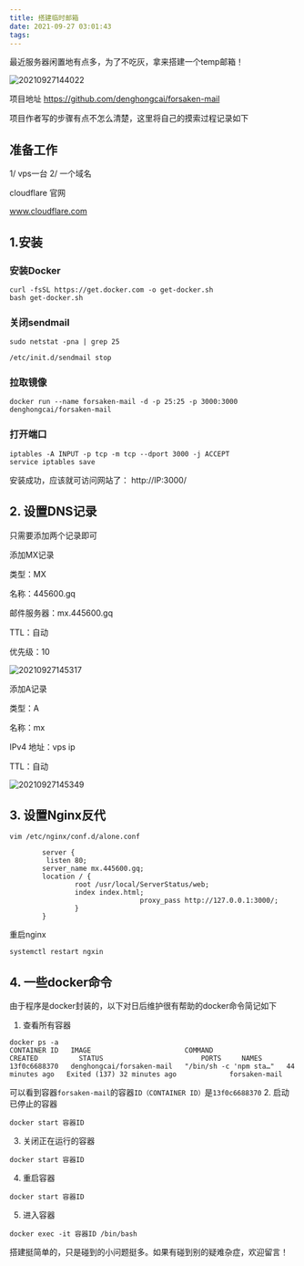 ```yaml
---
title: 搭建临时邮箱
date: 2021-09-27 03:01:43
tags:
---
```

最近服务器闲置地有点多，为了不吃灰，拿来搭建一个temp邮箱！

![20210927144022](https://cdn.jsdelivr.net/gh/jth445600/picgo@master/img/20210927144022.png)

项目地址 https://github.com/denghongcai/forsaken-mail 

项目作者写的步骤有点不怎么清楚，这里将自己的摸索过程记录如下
## 准备工作
1/ vps一台
2/ 一个域名

cloudflare 官网

www.cloudflare.com


## 1.安装

### 安装Docker

```shell
curl -fsSL https://get.docker.com -o get-docker.sh
bash get-docker.sh

```
### 关闭sendmail

```shell
sudo netstat -pna | grep 25

/etc/init.d/sendmail stop
```

### 拉取镜像
```shell
docker run --name forsaken-mail -d -p 25:25 -p 3000:3000 denghongcai/forsaken-mail
```
### 打开端口

```shell
iptables -A INPUT -p tcp -m tcp --dport 3000 -j ACCEPT
service iptables save

```

安装成功，应该就可访问网站了： http://IP:3000/

## 2. 设置DNS记录
只需要添加两个记录即可

添加MX记录

类型：MX

名称：445600.gq

邮件服务器：mx.445600.gq

TTL：自动

优先级：10


![20210927145317](https://cdn.jsdelivr.net/gh/jth445600/picgo@master/img/20210927145317.png)

添加A记录

类型：A

名称：mx

IPv4 地址：vps ip

TTL：自动

![20210927145349](https://cdn.jsdelivr.net/gh/jth445600/picgo@master/img/20210927145349.png)

## 3. 设置Nginx反代
```
vim /etc/nginx/conf.d/alone.conf 
```
```
        server {
         listen 80;
        server_name mx.445600.gq;
        location / {
                root /usr/local/ServerStatus/web;
                index index.html;
                                proxy_pass http://127.0.0.1:3000/;
                }
        }

```

重启nginx

```
systemctl restart ngxin

```

## 4. 一些docker命令

由于程序是docker封装的，以下对日后维护很有帮助的docker命令简记如下
1. 查看所有容器
```
docker ps -a
CONTAINER ID   IMAGE                       COMMAND                  CREATED          STATUS                        PORTS     NAMES
13f0c6688370   denghongcai/forsaken-mail   "/bin/sh -c 'npm sta…"   44 minutes ago   Exited (137) 32 minutes ago             forsaken-mail
```
可以看到容器`forsaken-mail`的容器`ID（CONTAINER ID）`是`13f0c6688370`
2. 启动已停止的容器
```
docker start 容器ID
```
3. 关闭正在运行的容器
```
docker start 容器ID
```
4. 重启容器
```
docker start 容器ID
```
5. 进入容器
```
docker exec -it 容器ID /bin/bash
```
搭建挺简单的，只是碰到的小问题挺多。如果有碰到别的疑难杂症，欢迎留言！